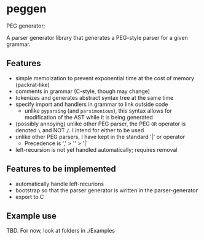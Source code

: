 # peggen
PEG generator;

A parser generator library that generates a PEG-style parser for a given grammar.

## Features
- simple memoization to prevent exponential time at the cost of memory (packrat-like)
- comments in grammar (C-style, though may change)
- tokenizes and generates abstract syntax tree at the same time
- specify import and handlers in grammar to link outside code
    - unlike `pyparsing` (and `parsimonious`), this syntax allows for modification of the AST while it is being generated
- (possibly annoying) unlike other PEG parser, the PEG `OR` operator is denoted `\` and NOT `/`. I intend for either to be used
- unlike other PEG parsers, I have kept in the standard '|' or operator 
    - Precedence is ',' > '\' > '|'
- left-recursion is not yet handled automatically; requires removal

## Features to be implemented
- automatically handle left-recurions
- bootstrap so that the parser generator is written in the parser-generator
- export to C

## Example use
TBD. For now, look at folders in ./Examples